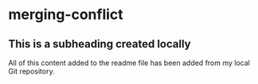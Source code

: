 # merging-conflict
 
## This is a subheading created locally

All of this content added to the readme file has been added from my local Git repository.